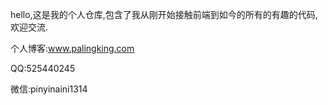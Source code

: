 hello,这是我的个人仓库,包含了我从刚开始接触前端到如今的所有的有趣的代码,欢迎交流.



个人博客:www.palingking.com

QQ:525440245

微信:pinyinaini1314

